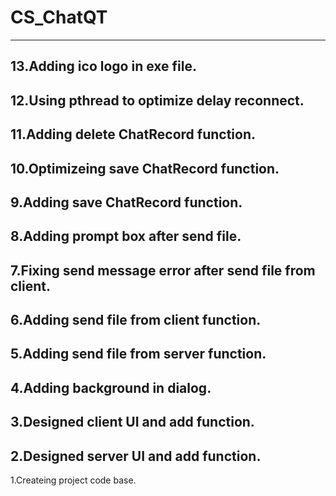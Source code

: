 # CS_ChatQT
-------------------------------------------------------------
13.Adding ico logo in exe file.
-------------------------------------------------------------
12.Using pthread to optimize delay reconnect.
-------------------------------------------------------------
11.Adding delete ChatRecord function.
-------------------------------------------------------------
10.Optimizeing save ChatRecord function.
-------------------------------------------------------------
9.Adding save ChatRecord function.
-------------------------------------------------------------
8.Adding prompt box after send file.
-------------------------------------------------------------
7.Fixing send message error after send file from client.
-------------------------------------------------------------
6.Adding send file from client function.
-------------------------------------------------------------
5.Adding send file from server function.
-------------------------------------------------------------
4.Adding background in dialog.
-------------------------------------------------------------
3.Designed client UI and add function.
-------------------------------------------------------------
2.Designed server UI and add function.
-------------------------------------------------------------
1.Createing project code base.